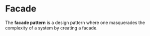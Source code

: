 # Facade

The **facade pattern** is a design pattern where one masquerades the complexity
of a system by creating a facade.
